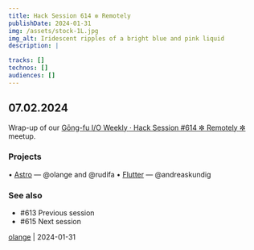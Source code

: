 ```yaml
---
title: Hack Session 614 ✼ Remotely
publishDate: 2024-01-31
img: /assets/stock-1L.jpg
img_alt: Iridescent ripples of a bright blue and pink liquid
description: |

tracks: []
technos: []
audiences: []
---
```


## 07.02.2024

Wrap-up of our [Gōng-fu I/O Weekly · Hack Session #614 ✼ Remotely ✼](https://www.meetup.com/fr-FR/gōngfuio/events/298636689/) meetup.

### Projects

• [Astro](https://astro.build) — @olange and @rudifa
• [Flutter](https://flutter.dev) — @andreaskundig

### See also

* #613 Previous session
* #615 Next session

[olange](https://github.com/olange) | 2024-01-31


